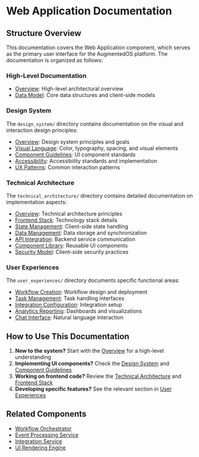 # Web Application Documentation

## Structure Overview

This documentation covers the Web Application component, which serves as the primary user interface for the AugmentedOS platform. The documentation is organized as follows:

### High-Level Documentation

* [Overview](./overview.md): High-level architectural overview
* [Data Model](./data_model.md): Core data structures and client-side models

### Design System

The `design_system/` directory contains documentation on the visual and interaction design principles:

* [Overview](./design_system/overview.md): Design system principles and goals
* [Visual Language](./design_system/visual_language.md): Color, typography, spacing, and visual elements
* [Component Guidelines](./design_system/component_guidelines.md): UI component standards
* [Accessibility](./design_system/accessibility.md): Accessibility standards and implementation
* [UX Patterns](./design_system/ux_patterns.md): Common interaction patterns

### Technical Architecture

The `technical_architecture/` directory contains detailed documentation on implementation aspects:

* [Overview](./technical_architecture/overview.md): Technical architecture principles
* [Frontend Stack](./technical_architecture/frontend_stack.md): Technology stack details
* [State Management](./technical_architecture/state_management.md): Client-side state handling
* [Data Management](./technical_architecture/data_management.md): Data storage and synchronization
* [API Integration](./technical_architecture/api_integration.md): Backend service communication
* [Component Library](./technical_architecture/component_library.md): Reusable UI components
* [Security Model](./technical_architecture/security_model.md): Client-side security practices

### User Experiences

The `user_experiences/` directory documents specific functional areas:

* [Workflow Creation](./user_experiences/workflow_creation/): Workflow design and deployment
* [Task Management](./user_experiences/task_management/): Task handling interfaces
* [Integration Configuration](./user_experiences/integration_configuration/): Integration setup
* [Analytics Reporting](./user_experiences/analytics_reporting/): Dashboards and visualizations
* [Chat Interface](./user_experiences/chat_interface/): Natural language interaction

## How to Use This Documentation


1. **New to the system?** Start with the [Overview](./overview.md) for a high-level understanding
2. **Implementing UI components?** Check the [Design System](./design_system/overview.md) and [Component Guidelines](./design_system/component_guidelines.md)
3. **Working on frontend code?** Review the [Technical Architecture](./technical_architecture/overview.md) and [Frontend Stack](./technical_architecture/frontend_stack.md)
4. **Developing specific features?** See the relevant section in [User Experiences](./user_experiences/)

## Related Components

* [Workflow Orchestrator](../workflow_orchestrator/README.md)
* [Event Processing Service](../event_processing_service/README.md)
* [Integration Service](../integration_service.md)
* [UI Rendering Engine](../ui_rendering_engine.md)


